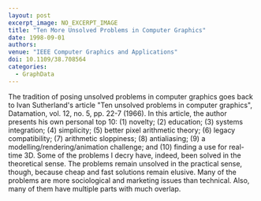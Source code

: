 ```yaml
---
layout: post
excerpt_image: NO_EXCERPT_IMAGE
title: "Ten More Unsolved Problems in Computer Graphics"
date: 1998-09-01
authors: 
venue: "IEEE Computer Graphics and Applications"
doi: 10.1109/38.708564
categories:
  - GraphData
---
```

The tradition of posing unsolved problems in computer graphics goes back to Ivan Sutherland's article "Ten unsolved problems in computer graphics", Datamation, vol. 12, no. 5, pp. 22-7 (1966). In this article, the author presents his own personal top 10: (1) novelty; (2) education; (3) systems integration; (4) simplicity; (5) better pixel arithmetic theory; (6) legacy compatibility; (7) arithmetic sloppiness; (8) antialiasing; (9) a modelling/rendering/animation challenge; and (10) finding a use for real-time 3D. Some of the problems I decry have, indeed, been solved in the theoretical sense. The problems remain unsolved in the practical sense, though, because cheap and fast solutions remain elusive. Many of the problems are more sociological and marketing issues than technical. Also, many of them have multiple parts with much overlap.

